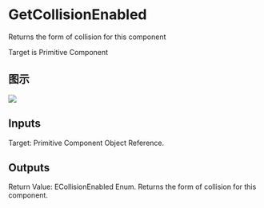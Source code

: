 # GetCollisionEnabled

Returns the form of collision for this component

Target is Primitive Component

## 图示

![]($-20221218-18185611.png)

## Inputs

Target: Primitive Component Object Reference.  

## Outputs

Return Value: ECollisionEnabled Enum. Returns the form of collision for this component.

